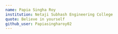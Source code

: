 ```yaml
---
name: Papia Singha Roy
institution: Netaji Subhash Engineering College
quote: Believe in yourself
github_user: Papiasingharoy02
---
```

